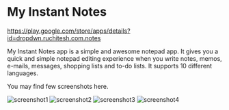 # My Instant Notes
https://play.google.com/store/apps/details?id=dropdwn.ruchitesh.com.notes

 My Instant Notes app is a simple and awesome notepad app. It gives you a quick and simple notepad editing experience when you write notes, memos, e-mails, messages, shopping lists and to-do lists. It supports 10 different languages.
 
 You may find few screenshots here.
 
 ![screenshot1](https://lh3.googleusercontent.com/ZFomXfkYxKsezrxBvE1j-k0RO-A-cnrl6rkuP4h2QG51IFSD42HTYj481_CYCRetMBNc=w2504-h1156)
 ![screenshot2](https://lh3.googleusercontent.com/HlBCF2sqjztxaDGbBBIFtQeBNkNUUUVYMVNxxBQUDjJSl1RJlDk7_-HXcwVIjZcu6OA=w2504-h1156)
 ![screenshot3](https://lh3.googleusercontent.com/wk1a_-aujie84-6fH_dxAAS6ShjkzFwjxuhTOkglSZsd4rG51o8Y9KsbTJiQN4nxZpI=w2504-h1156)
 ![screenshot4](https://lh3.googleusercontent.com/x8Ri43YkZa2O2ohg1Oc6gCQxNEzmbdUpHWs3a0lVJ4Pm9Y405IJlj96lXiv41GDxR99E=w2504-h1156)

